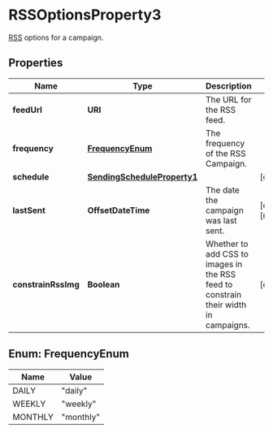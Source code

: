 

# RSSOptionsProperty3

[RSS](https://mailchimp.com/help/share-your-blog-posts-with-mailchimp/) options for a campaign.

## Properties

| Name | Type | Description | Notes |
|------------ | ------------- | ------------- | -------------|
|**feedUrl** | **URI** | The URL for the RSS feed. |  |
|**frequency** | [**FrequencyEnum**](#FrequencyEnum) | The frequency of the RSS Campaign. |  |
|**schedule** | [**SendingScheduleProperty1**](SendingScheduleProperty1.md) |  |  [optional] |
|**lastSent** | **OffsetDateTime** | The date the campaign was last sent. |  [optional] [readonly] |
|**constrainRssImg** | **Boolean** | Whether to add CSS to images in the RSS feed to constrain their width in campaigns. |  [optional] |



## Enum: FrequencyEnum

| Name | Value |
|---- | -----|
| DAILY | &quot;daily&quot; |
| WEEKLY | &quot;weekly&quot; |
| MONTHLY | &quot;monthly&quot; |



